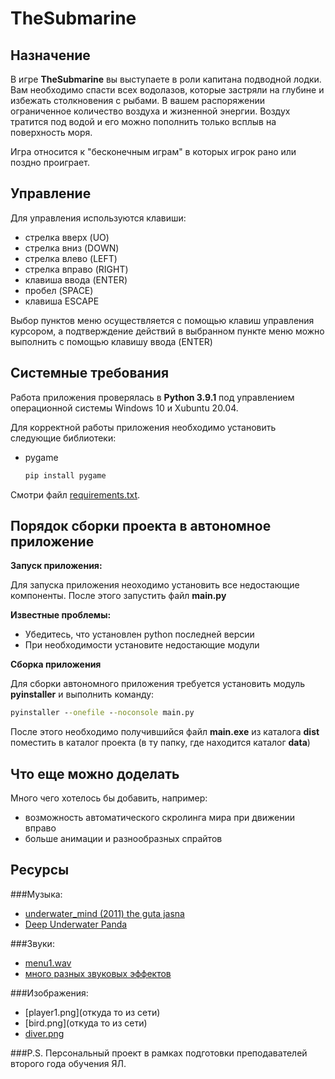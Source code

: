 # TheSubmarine

## Назначение

В игре **TheSubmarine** вы выступаете в роли капитана подводной лодки. Вам необходимо спасти всех водолазов, которые застряли на глубине и избежать столкновения с рыбами.
В вашем распоряжении ограниченное количество воздуха и жизненной энергии. Воздух тратится под водой и его можно пополнить только всплыв на поверхность моря.

Игра относится к "бесконечным играм" в которых игрок рано или поздно проиграет.


## Управление

Для управления используются клавиши:

- стрелка вверх (UO)
- стрелка вниз (DOWN)
- стрелка влево (LEFT)
- стрелка вправо (RIGHT)
- клавиша ввода (ENTER)
- пробел (SPACE)
- клавиша ESCAPE

Выбор пунктов меню осуществляется с помощью клавиш управления курсором, а подтверждение действий в выбранном пункте меню можно выполнить с помощью клавишу ввода (ENTER)


## Системные требования

Работа приложения проверялась в **Python 3.9.1** под управлением операционной системы Windows 10 и Xubuntu 20.04.

Для корректной работы приложения необходимо установить следующие библиотеки:

- pygame
  ```cmd
  pip install pygame
  ```

Смотри файл [requirements.txt](requirements.txt).

## Порядок сборки проекта в автономное приложение

**Запуск приложения:**

Для запуска приложения неоходимо установить все недостающие компоненты. После этого запустить файл **main.py**

**Известные проблемы:**

- Убедитесь, что установлен python последней версии
- При необходимости установите недостающие модули

**Сборка приложения**

Для сборки автономного приложения требуется установить модуль **pyinstaller** и выполнить команду:  

```cmd
pyinstaller --onefile --noconsole main.py
```
 
После этого необходимо получившийся файл **main.exe** из каталога **dist** поместить в каталог проекта (в ту  папку, где находится каталог **data**)


## Что еще можно доделать

Много чего хотелось бы добавить, например:

- возможность автоматического скролинга мира при движении вправо
- больше анимации и разнообразных спрайтов

## Ресурсы

###Музыка:

- [underwater_mind (2011) the guta jasna](https://www.jamendo.com/track/854045/underwater_mind)
- [Deep Underwater Panda](https://www.jamendo.com/album/187523/deep-underwater)

###Звуки:
- [menu1.wav](https://zvukogram.com/index.php?r=site/download&id=4605&type=wav)
- [много разных звуковых эффектов](https://zvukogram.com/category/zvuki-vyibora-knopki-v-menyu/)

###Изображения:

- [player1.png](откуда то из сети)
- [bird.png](откуда то из сети)
- [diver.png](https://cdn4.vectorstock.com/i/1000x1000/94/83/diver-boy-swimming-sprite-vector-3509483.jpg)

###P.S.
Персональный проект в рамках подготовки преподавателей второго года обучения ЯЛ.
